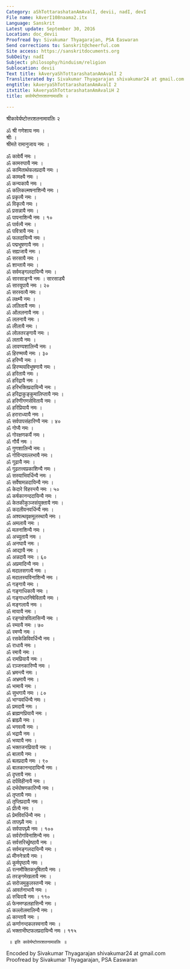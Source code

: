 ```yaml
---
Category: aShTottarashatanAmAvalI, devii, nadI, devI
File name: kAverI108naama2.itx
Language: Sanskrit
Latest update: September 30, 2016
Location: doc_devii
Proofread by: Sivakumar Thyagarajan, PSA Easwaran
Send corrections to: Sanskrit@cheerful.com
Site access: https://sanskritdocuments.org
SubDeity: nadI
Subject: philosophy/hinduism/religion
Sublocation: devii
Text title: kAveryaShTottarashatanAmAvalI 2
Transliterated by: Sivakumar Thyagarajan shivakumar24 at gmail.com
engtitle: kAveryaShTottarashatanAmAvalI 2
itxtitle: kAveryaShTottarashatanAmAvaliH 2
title: कावेर्यष्टोत्तरशतनामावलिः २

---
```

  
 श्रीकावेर्यष्टोत्तरशतनामावलिः २   
  
ॐ श्री गणेशाय नमः ।  
श्रीः ।  
श्रीमते रामानुजाय नमः ।  
  
ॐ कावेर्यै नमः ।  
ॐ कामरुपायै नमः ।  
ॐ कामितार्थफलप्रदायै नमः ।  
ॐ कामक्ष्यै नमः ।  
ॐ कन्यकायै नमः ।  
ॐ कलिकल्मषनाशिन्यै नमः ।  
ॐ प्रकृत्यै नमः ।  
ॐ विकृत्यै नमः ।  
ॐ प्रसन्नायै नमः ।  
ॐ पापनाशिन्यै नमः । १०  
ॐ पार्वत्यै नमः ।  
ॐ पवित्रायै नमः ।  
ॐ फलदायिन्यै नमः ।  
ॐ पद्मभूषणायै नमः ।  
ॐ सह्यजायै नमः ।  
ॐ सरसायै नमः ।  
ॐ शान्तायै नमः ।  
ॐ सर्वमङ्गलदायिन्यै नमः ।  
ॐ सारसाङ्ग्यै नमः । सारसाड्यै  
ॐ सारयूपायै नमः । २०  
ॐ सरस्वत्यै नमः ।  
ॐ लक्ष्म्यै नमः ।  
ॐ ललितायै नमः ।  
ॐ ओंललनायै नमः ।  
ॐ ललनायै नमः ।  
ॐ लीलायै नमः ।  
ॐ लोलतरङ्गायै नमः ।  
ॐ लतायै नमः ।  
ॐ लावण्यशालिन्यै नमः ।  
ॐ हिरण्मय्यै नमः । ३०  
ॐ हरिण्यै नमः ।  
ॐ हिरण्मयविभूषणायै नमः ।  
ॐ हरितायै नमः ।  
ॐ हरिद्रायै नमः ।  
ॐ हरिभक्तिप्रदायिन्यै नमः ।  
ॐ हरिद्राकुङ्कुमालिप्तायै नमः ।  
ॐ हरिणीगणसेवितायै नमः ।  
ॐ हरिप्रियायै नमः ।  
ॐ हराराध्यायै नमः ।  
ॐ सर्वपापसंहारिण्यै नमः । ४०  
ॐ गोप्यै नमः ।  
ॐ गोरक्षणकर्यै नमः ।  
ॐ गौर्यै नमः ।  
ॐ गुणशालिन्यै नमः ।  
ॐ गोविन्दवल्लभायै नमः ।  
ॐ गूढायै नमः ।  
ॐ गूढतत्त्वप्रकाशिन्यै नमः ।  
ॐ सस्याभिवर्धिन्यै नमः ।  
ॐ सर्वेषामन्नदायिन्यै नमः ।  
ॐ केदारे विहरन्त्यै नमः । ५०  
ॐ कर्षकानन्ददायिन्यै नमः ।  
ॐ केतकीकुञ्जसंयुक्तायै नमः ।  
ॐ कदलीवनवर्धिन्यै नमः ।  
ॐ अश्वत्थवृक्षमूलस्थायै नमः ।  
ॐ अमलायै नमः ।  
ॐ मलनाशिन्यै नमः ।  
ॐ अच्युतायै नमः ।  
ॐ अनघायै नमः ।  
ॐ आद्यायै नमः ।  
ॐ अन्नदायै नमः । ६०  
ॐ अप्रमादिन्यै नमः ।  
ॐ मदालसगत्यै नमः ।  
ॐ मदालस्यविनाशिन्यै नमः ।  
ॐ गङ्गायै नमः ।  
ॐ गङ्गाधिकायै नमः ।  
ॐ गङ्गाधरनिषेवितायै नमः ।  
ॐ मङ्गलायै नमः ।  
ॐ मायायै नमः ।  
ॐ रङ्गक्षेत्रविलासिन्यै नमः ।  
ॐ रम्यायै नमः । ७०  
ॐ रमण्यै नमः ।  
ॐ रसकेळिविवर्धिन्यै नमः ।  
ॐ राधायै नमः ।  
ॐ रमायै नमः ।  
ॐ रामप्रियायै नमः ।  
ॐ रञ्जनकारिण्यै नमः ।  
ॐ भ्रमन्त्यै नमः ।  
ॐ अभ्रमायै नमः ।  
ॐ भामायै नमः ।  
ॐ सुभगायै नमः । ८०  
ॐ भाग्यवर्धिन्यै नमः ।  
ॐ प्रमदायै नमः ।  
ॐ ब्राह्मणप्रियायै नमः ।  
ॐ ब्राह्म्यै नमः ।  
ॐ भगवत्यै नमः ।  
ॐ भद्रायै नमः ।  
ॐ भव्यायै नमः ।  
ॐ भक्तजनप्रियायै नमः ।  
ॐ बालायै नमः ।  
ॐ बलप्रदायै नमः । ९०  
ॐ बालकानन्ददायिन्यै नमः ।  
ॐ दृप्तायै नमः ।  
ॐ दर्पविहीनायै नमः ।  
ॐ दर्भपोषणकारिण्यै नमः ।  
ॐ तृप्तायै नमः ।  
ॐ तृप्तिप्रदायै नमः ।  
ॐ प्रीत्यै नमः ।  
ॐ प्रेमविवर्धिन्यै नमः ।  
ॐ तापघ्न्यै नमः ।  
ॐ सर्वपापघ्न्यै नमः । १००  
ॐ सर्वरोगविनाशिन्यै नमः ।  
ॐ सर्वसरिच्छ्रेष्ठायै नमः ।  
ॐ सर्वमङ्गलदायिन्यै नमः ।  
ॐ मीननेत्रायै नमः ।  
ॐ कूर्मपृष्ठायै नमः ।  
ॐ रत्नमौक्तिकभूषितायै नमः ।  
ॐ तरङ्गमेखलायै नमः ।  
ॐ सरोजमुकुलस्तन्यै नमः ।  
ॐ आवर्तनाभायै नमः ।  
ॐ रुचिरायै नमः । ११०  
ॐ फेनमण्डलहासिन्यै नमः ।  
ॐ कल्लोलमालिन्यै नमः ।  
ॐ कान्तायै नमः ।  
ॐ कर्णानन्दकलस्वनायै नमः ।  
ॐ भक्ताभीष्टफलप्रदायिन्यै नमः । ११५  
  
     ॥ इति कावेर्यष्टोत्तरशतनामावलिः ॥  
  
  
Encoded by Sivakumar Thyagarajan shivakumar24 at gmail.com  
Proofread by Sivakumar Thyagarajan, PSA Easwaran  
  
